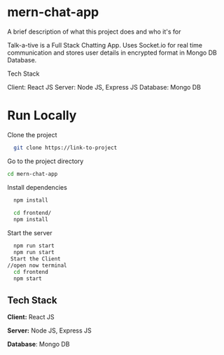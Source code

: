 # mern-chat-app

A brief description of what this project does and who it's for

Talk-a-tive is a Full Stack Chatting App. Uses Socket.io for real time communication and stores user details in encrypted format in Mongo DB Database.

Tech Stack

Client: React JS
Server: Node JS, Express JS
Database: Mongo DB




# Run Locally

Clone the project

```bash
  git clone https://link-to-project
```

Go to the project directory

```bash
cd mern-chat-app
```

Install dependencies

```bash
  npm install
 
  cd frontend/
  npm install
```

Start the server

```bash
  npm run start
  npm run start
 Start the Client
//open now terminal
  cd frontend
  npm start
```
  
## Tech Stack

**Client:** React JS

**Server:** Node JS, Express JS

**Database**: Mongo DB




